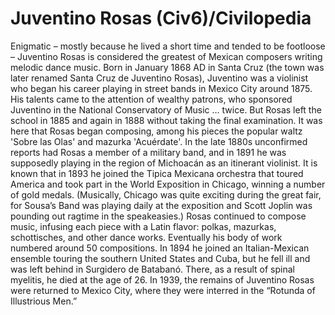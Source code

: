 # Juventino Rosas (Civ6)/Civilopedia

Enigmatic – mostly because he lived a short time and tended to be footloose – Juventino Rosas is considered the greatest of Mexican composers writing melodic dance music. Born in January 1868 AD in Santa Cruz (the town was later renamed Santa Cruz de Juventino Rosas), Juventino was a violinist who began his career playing in street bands in Mexico City around 1875. His talents came to the attention of wealthy patrons, who sponsored Juventino in the National Conservatory of Music … twice. But Rosas left the school in 1885 and again in 1888 without taking the final examination.
It was here that Rosas began composing, among his pieces the popular waltz 'Sobre las Olas' and mazurka 'Acuérdate'. In the late 1880s unconfirmed reports had Rosas a member of a military band, and in 1891 he was supposedly playing in the region of Michoacán as an itinerant violinist. It is known that in 1893 he joined the Tipica Mexicana orchestra that toured America and took part in the World Exposition in Chicago, winning a number of gold medals. (Musically, Chicago was quite exciting during the great fair, for Sousa’s Band was playing daily at the exposition and Scott Joplin was pounding out ragtime in the speakeasies.)
Rosas continued to compose music, infusing each piece with a Latin flavor: polkas, mazurkas, schottisches, and other dance works. Eventually his body of work numbered around 50 compositions. In 1894 he joined an Italian-Mexican ensemble touring the southern United States and Cuba, but he fell ill and was left behind in Surgidero de Batabanó. There, as a result of spinal myelitis, he died at the age of 26. In 1939, the remains of Juventino Rosas were returned to Mexico City, where they were interred in the “Rotunda of Illustrious Men.”